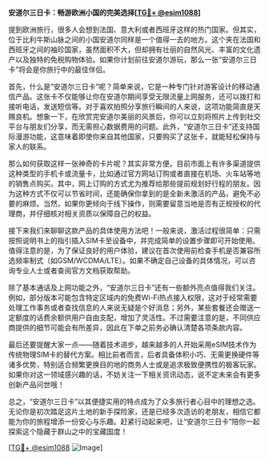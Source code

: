 **安道尔三日卡：畅游欧洲小国的完美选择[[TG💪+ @esim1088](https://t.me/s/esim1088)]**

提到欧洲旅行，很多人会想到法国、意大利或者西班牙这样的热门国家。但其实，位于比利牛斯山脉之间的小国安道尔同样是一个值得一去的地方。这个夹在法国和西班牙之间的袖珍国家，虽然面积不大，但却拥有壮丽的自然风光、丰富的文化遗产以及独特的免税购物体验。如果你计划前往安道尔游玩，那么一张“安道尔三日卡”将会是你旅行中的最佳伴侣。

首先，什么是“安道尔三日卡”呢？简单来说，它是一种专门针对游客设计的移动通信产品。这张卡不仅能够让你在安道尔期间享受无限流量上网服务，还可以拨打和接听电话，发送短信等。对于喜欢拍照分享旅行瞬间的人来说，这项功能简直是天赐良机。想象一下，在欣赏完安道尔美丽的风景后，你可以立刻将照片上传到社交平台与朋友们分享，而无需担心数据费用的问题。此外，“安道尔三日卡”还支持国际漫游功能，这意味着即使你来自其他国家，只要购买了这张卡，就能轻松保持与家人的联系。

那么如何获取这样一张神奇的卡片呢？其实非常方便。目前市面上有许多渠道提供这种类型的手机卡或流量卡，比如通过官方网站订购或者直接在机场、火车站等地的销售点购买。其中，网上订购的方式尤为推荐给那些提前规划好行程的朋友。因为这种方式不仅可以节省时间，还能确保你拿到的是全新未激活的产品，避免不必要的麻烦。当然，如果你更倾向于线下操作，则需要留意当地是否有正规授权的代理商，并仔细核对相关资质以保障自己的权益。

接下来我们来聊聊这款产品的具体使用方法吧！一般来说，激活过程很简单：只需按照说明书上的指引插入SIM卡至设备中，并完成简单的设置步骤即可开始使用。值得注意的是，为了保证良好的用户体验，建议在首次使用前检查手机是否兼容所选频率制式（如GSM/WCDMA/LTE）。如果不确定自己设备的具体情况，可以咨询专业人士或者查阅官方文档获取帮助。

除了基本通话及上网功能之外，“安道尔三日卡”还有一些额外亮点值得我们关注。例如，部分版本可能包含特定区域内的免费Wi-Fi热点接入权限，这对于经常需要处理工作事务或者查找信息的人来说无疑是个好消息；另外，某些套餐还会赠送一定额度的话费余额供用户自由支配，增加了灵活性。不过需要注意的是，不同供应商提供的细节可能会有所差异，因此在下单之前务必确认清楚各项条款内容。

最后还要提醒大家一点——随着技术进步，越来越多的人开始采用eSIM技术作为传统物理SIM卡的替代方案。相比前者而言，后者具备体积小巧、无需更换硬件等诸多优势，特别适合频繁更换目的地的商务人士或是追求极致便携性的极客玩家。如果你对这一领域感兴趣的话，不妨关注一下相关资讯动态，说不定未来会有更多创新产品问世哦！

总之，“安道尔三日卡”以其便捷实用的特点成为了众多旅行者心目中的理想之选。无论你是初次踏足这片土地的新手探险家，还是已经多次造访的老朋友，相信它都能为你的旅程增添一份安心与乐趣。赶紧行动起来吧，让“安道尔三日卡”陪你一起探索这个隐藏于群山之中的宝藏国度！

[[TG💪+ @esim1088](https://t.me/s/esim1088) ![Image](https://i.postimg.cc/4NQfJmqS/Snipaste-2025-05-13-00-14-12.png)]